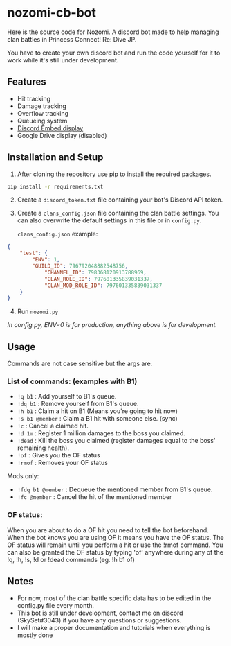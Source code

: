 # nozomi-cb-bot

Here is the source code for Nozomi.
A discord bot made to help managing clan battles in Princess Connect! Re: Dive JP.

You have to create your own discord bot and run the code yourself for it to work while it's still under development.

## Features

* Hit tracking
* Damage tracking
* Overflow tracking
* Queueing system
* [Discord Embed display](https://cdn.discordapp.com/attachments/796797906706497536/876172860090105876/unknown.png) 
* Google Drive display (disabled)

## Installation and Setup

1. After cloning the repository use pip to install the required packages.
```bash
pip install -r requirements.txt
```

2. Create a `discord_token.txt` file containing your bot's Discord API token.

3. Create a `clans_config.json` file containing the clan battle settings.
You can also overwrite the default settings in this file or in `config.py`.

	`clans_config.json` example:
```json
{
	"test": {
		"ENV": 1,
		"GUILD_ID": 796792048882548756,
        	"CHANNEL_ID": 798368120913788969,
        	"CLAN_ROLE_ID": 797601335839031337,
        	"CLAN_MOD_ROLE_ID": 797601335839031337
	}
}
```

4. Run `nozomi.py`

*In config.py, ENV=0 is for production, anything above is for development.*

## Usage

Commands are not case sensitive but the args are.

### List of commands: (examples with B1)
* `!q b1` : Add yourself to B1's queue.
* `!dq b1` : Remove yourself from B1's queue.
* `!h b1` : Claim a hit on B1 (Means you're going to hit now)
* `!s b1 @member` : Claim a B1 hit with someone else. (sync)
* `!c` : Cancel a claimed hit.
* `!d 1m` : Register 1 million damages to the boss you claimed.
* `!dead` : Kill the boss you claimed (register damages equal to the boss' remaining health).
* `!of` : Gives you the OF status
* `!rmof` : Removes your OF status

Mods only:
* `!fdq b1 @member` : Dequeue the mentioned member from B1's queue. 
* `!fc @member` : Cancel the hit of the mentioned member

### OF status:
When you are about to do a OF hit you need to tell the bot beforehand.
When the bot knows you are using OF it means you have the OF status.
The OF status will remain until you perform a hit or use the !rmof command.
You can also be granted the OF status by typing 'of' anywhere during any of the !q, !h, !s, !d or !dead commands (eg. !h b1 of)

## Notes
* For now, most of the clan battle specific data has to be edited in the config.py file every month.
* This bot is still under development, contact me on discord (SkySet#3043) if you have any questions or suggestions.
* I will make a proper documentation and tutorials when everything is mostly done
